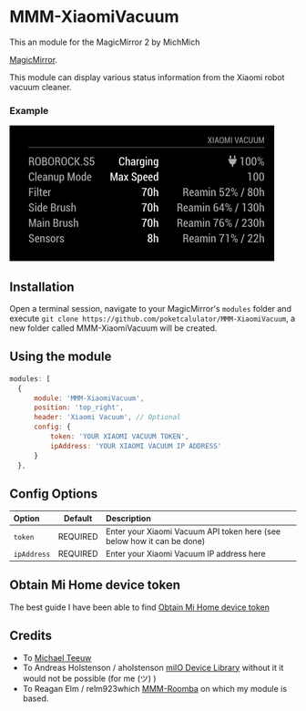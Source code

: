 # MMM-XiaomiVacuum
This an module for the MagicMirror 2 by MichMich

[MagicMirror](https://github.com/MichMich/MagicMirror).

This module can display various status information from the Xiaomi robot vacuum cleaner.

### Example
![image](https://github.com/poketcalulator/MMM-XiaomiVacuum/blob/master/image/MMM-XiaomiVacuum.png)

## Installation
Open a terminal session, navigate to your MagicMirror's `modules` folder and execute `git clone https://github.com/poketcalulator/MMM-XiaomiVacuum`, a new folder called MMM-XiaomiVacuum will be created.

## Using the module
````javascript
modules: [
  {
      module: 'MMM-XiaomiVacuum',
      position: 'top_right',
      header: 'Xiaomi Vacuum', // Optional
      config: {
          token: 'YOUR XIAOMI VACUUM TOKEN',
          ipAddress: 'YOUR XIAOMI VACUUM IP ADDRESS'
      }
  },    
````

## Config Options

|Option|Default|Description|
|:---|:---:|:---|
|`token`|REQUIRED|Enter your Xiaomi Vacuum API token here (see below how it can be done)|
|`ipAddress`|REQUIRED|Enter your Xiaomi Vacuum IP address here|


## Obtain Mi Home device token
The best guide I have been able to find
[Obtain Mi Home device token](https://github.com/jghaanstra/com.xiaomi-miio/blob/master/docs/obtain_token.md)


## Credits
- To [Michael Teeuw](https://magicmirror.builders)
- To Andreas Holstenson / aholstenson [miIO Device Library](https://github.com/aholstenson/miio) without it it would not be possible (for me (ツ) )
- To Reagan Elm / relm923which [MMM-Roomba](https://github.com/relm923/MMM-Roomba) on which my module is based.
